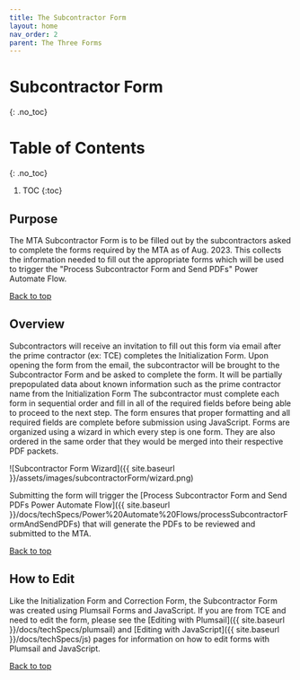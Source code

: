 ```yaml
---
title: The Subcontractor Form
layout: home
nav_order: 2
parent: The Three Forms
---
```


# Subcontractor Form
{: .no_toc}

# Table of Contents 
{: .no_toc}

1. TOC
{:toc}

## Purpose 

The MTA Subcontractor Form is to be filled out by the subcontractors asked to complete the forms required by the MTA as of Aug. 2023. This collects the information needed to fill out the appropriate forms which will be used to trigger the "Process Subcontractor Form and Send PDFs" Power Automate Flow. 

[Back to top](#top)

## Overview 

Subcontractors will receive an invitation to fill out this form via email after the prime contractor (ex: TCE) completes the Initialization Form. Upon opening the form from the email, the subcontractor will be brought to the Subcontractor Form and be asked to complete the form. It will be partially  prepopulated data about known information such as the prime contractor name from the Initialization Form The subcontractor must complete each form in sequential order and fill in all of the required fields before being able to proceed to the next step. The form ensures that proper formatting and all required fields are complete before submission using JavaScript. Forms are organized using a wizard in which every step is one form. They are also ordered in the same order that they would be merged into their respective PDF packets. 

![Subcontractor Form Wizard]({{ site.baseurl }}/assets/images/subcontractorForm/wizard.png)

Submitting the form will trigger the [Process Subcontractor Form and Send PDFs Power Automate Flow]({{ site.baseurl }}/docs/techSpecs/Power%20Automate%20Flows/processSubcontractorFormAndSendPDFs) that will generate the PDFs to be reviewed and submitted to the MTA.

[Back to top](#top)

## How to Edit 

Like the Initialization Form and Correction Form, the Subcontractor Form was created using Plumsail Forms and JavaScript. If you are from TCE and need to edit the form, please see the [Editing with Plumsail]({{ site.baseurl }}/docs/techSpecs/plumsail) and [Editing with JavaScript]({{ site.baseurl }}/docs/techSpecs/js) pages for information on how to edit forms with Plumsail and JavaScript.

[Back to top](#top)
